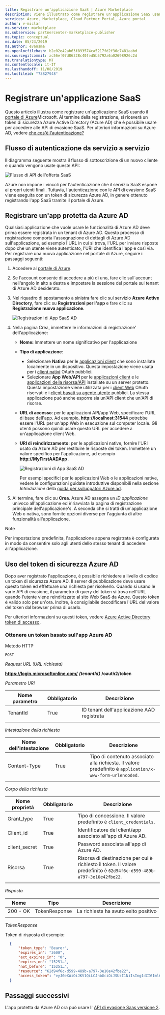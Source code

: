 ```yaml
---
title: Registrare un'applicazione SaaS | Azure Marketplace
description: Viene illustrato come registrare un'applicazione SaaS usando il portale di Azure.
services: Azure, Marketplace, Cloud Partner Portal, Azure portal
author: v-miclar
ms.service: marketplace
ms.subservice: partnercenter-marketplace-publisher
ms.topic: conceptual
ms.date: 05/23/2019
ms.author: evansma
ms.openlocfilehash: b2e02e42ab63f893574ca5217fd2f36c7481aabd
ms.sourcegitcommit: ac56ef07d86328c40fed5b5792a6a02698926c2d
ms.translationtype: MT
ms.contentlocale: it-IT
ms.lasthandoff: 11/08/2019
ms.locfileid: "73827948"
---
```

# <a name="register-a-saas-application"></a>Registrare un'applicazione SaaS

Questo articolo illustra come registrare un'applicazione SaaS usando il [portale di Azure](https://portal.azure.com/)Microsoft.  Al termine della registrazione, si riceverà un token di sicurezza Azure Active Directory (Azure AD) che è possibile usare per accedere alle API di evasione SaaS.  Per ulteriori informazioni su Azure AD, vedere [che cos'è l'autenticazione?](https://docs.microsoft.com/azure/active-directory/develop/authentication-scenarios)


## <a name="service-to-service-authentication-flow"></a>Flusso di autenticazione da servizio a servizio

Il diagramma seguente mostra il flusso di sottoscrizione di un nuovo cliente e quando vengono usate queste API:

![Flusso di API dell'offerta SaaS](./media/saas-offer-publish-api-flow-v1.png)

Azure non impone i vincoli per l'autenticazione che il servizio SaaS espone ai propri utenti finali. Tuttavia, l'autenticazione con le API di evasione SaaS viene eseguita con un token di sicurezza Azure AD, in genere ottenuto registrando l'app SaaS tramite il portale di Azure. 


## <a name="register-an-azure-ad-secured-app"></a>Registrare un'app protetta da Azure AD

Qualsiasi applicazione che vuole usare le funzionalità di Azure AD deve prima essere registrata in un tenant di Azure AD. Questo processo di registrazione comporta l'assegnazione di dettagli di Azure AD sull'applicazione, ad esempio l'URL in cui si trova, l'URL per inviare risposte dopo che un utente viene autenticato, l'URI che identifica l'app e così via.  Per registrare una nuova applicazione nel portale di Azure, seguire i passaggi seguenti:

1.  Accedere al [portale di Azure](https://portal.azure.com/).
2.  Se l'account consente di accedere a più di uno, fare clic sull'account nell'angolo in alto a destra e impostare la sessione del portale sul tenant di Azure AD desiderato.
3.  Nel riquadro di spostamento a sinistra fare clic sul servizio **Azure Active Directory**, fare clic su **Registrazioni per l'app** e fare clic su **Registrazione nuova applicazione**.

    ![Registrazioni di App SaaS AD](./media/saas-offer-app-registration-v1.png)

4.  Nella pagina Crea, immettere le informazioni di registrazione\' dell'applicazione:
    -   **Nome:** Immettere un nome significativo per l'applicazione
    -   **Tipo di applicazione**: 
        - Selezionare **Nativa** per le [applicazioni client](https://docs.microsoft.com/azure/active-directory/develop/active-directory-dev-glossary#client-application) che sono installate localmente in un dispositivo. Questa impostazione viene usata per i [client nativi](https://docs.microsoft.com/azure/active-directory/develop/active-directory-dev-glossary#native-client) OAuth pubblici.
        - Selezionare **App Web/API** per le [applicazioni client](https://docs.microsoft.com/azure/active-directory/develop/active-directory-dev-glossary#client-application) e le [applicazioni della risorsa/API](https://docs.microsoft.com/azure/active-directory/develop/active-directory-dev-glossary#resource-server) installate su un server protetto. Questa impostazione viene utilizzata per i [client Web](https://docs.microsoft.com/azure/active-directory/develop/active-directory-dev-glossary#web-client) OAuth riservati e i [client basati su agente utente](https://docs.microsoft.com/azure/active-directory/develop/active-directory-dev-glossary#user-agent-based-client) pubblici.
        La stessa applicazione può anche esporre sia un'API client che un'API di risorse.
    -   **URL di accesso**: per le applicazioni API/app Web, specificare l'URL di base dell'app. Ad esempio, **http://localhost:31544** potrebbe essere l'URL per un'app Web in esecuzione sul computer locale. Gli utenti possono quindi usare questo URL per accedere a un'applicazione client Web.
    -   **URI di reindirizzamento**: per le applicazioni native, fornire l'URI usato da Azure AD per restituire le risposte dei token. Immettere un valore specifico per l'applicazione, ad esempio **http://MyFirstAADApp** .

        ![Registrazioni di App SaaS AD](./media/saas-offer-app-registration-v1-2.png)

        Per esempi specifici per le applicazioni Web o le applicazioni native, vedere le configurazioni guidate introduttive disponibili nella sezione *Introduzione* della [guida per sviluppatori Azure ad](https://docs.microsoft.com/azure/active-directory/develop/active-directory-developers-guide).

5.  Al termine, fare clic su **Crea**. Azure AD assegna un *ID applicazione* univoco all'applicazione ed è\'riavviata la pagina di registrazione principale dell'applicazione\'s. A seconda che si tratti di un'applicazione Web o nativa, sono fornite opzioni diverse per l'aggiunta di altre funzionalità all'applicazione.

>[!Note]
>Per impostazione predefinita, l'applicazione appena registrata è configurata in modo da consentire solo agli utenti dello stesso tenant di accedere all'applicazione.


## <a name="using-the-azure-ad-security-token"></a>Uso del token di sicurezza Azure AD

Dopo aver registrato l'applicazione, è possibile richiedere a livello di codice un token di sicurezza Azure AD.  Il server di pubblicazione deve usare questo token ed effettuare una richiesta per risolverlo.  Quando si usano le varie API di evasione, il parametro di query del token si trova nell'URL quando l'utente viene reindirizzato al sito Web SaaS da Azure.  Questo token è valido solo per un'ora.  Inoltre, è consigliabile decodificare l'URL del valore del token dal browser prima di usarlo.

Per ulteriori informazioni su questi token, vedere [Azure Active Directory token di accesso](https://docs.microsoft.com/azure/active-directory/develop/access-tokens).


### <a name="get-a-token-based-on-the-azure-ad-app"></a>Ottenere un token basato sull'app Azure AD

Metodo HTTP

`POST`

*Request URL (URL richiesta)*

**https://login.microsoftonline.com/ *{tenantId}* /oauth2/token**

*Parametro URI*

|  **Nome parametro**  | **Obbligatorio**  | **Descrizione**                               |
|  ------------------  | ------------- | --------------------------------------------- |
| TenantId             | True          | ID tenant dell'applicazione AAD registrata   |
|  |  |  |


*Intestazione della richiesta*

|  **Nome dell'intestazione**  | **Obbligatorio** |  **Descrizione**                                   |
|  --------------   | ------------ |  ------------------------------------------------- |
|  Content-Type     | True         | Tipo di contenuto associato alla richiesta. Il valore predefinito è `application/x-www-form-urlencoded`.  |
|  |  |  |


*Corpo della richiesta*

| **Nome proprietà**   | **Obbligatorio** |  **Descrizione**                                                          |
| -----------------   | -----------  | ------------------------------------------------------------------------- |
|  Grant_type         | True         | Tipo di concessione. Il valore predefinito è `client_credentials`.                    |
|  Client_id          | True         |  Identificatore del client/app associato all'app di Azure AD.                  |
|  client_secret      | True         |  Password associata all'app di Azure AD.                               |
|  Risorsa           | True         |  Risorsa di destinazione per cui è richiesto il token. Il valore predefinito è `62d94f6c-d599-489b-a797-3e10e42fbe22`. |
|  |  |  |


*Risposta*

|  **Nome**  | **Tipo**       |  **Descrizione**    |
| ---------- | -------------  | ------------------- |
| 200 - OK    | TokenResponse  | La richiesta ha avuto esito positivo   |
|  |  |  |

*TokenResponse*

Token di risposta di esempio:

``` json
  {
      "token_type": "Bearer",
      "expires_in": "3600",
      "ext_expires_in": "0",
      "expires_on": "15251…",
      "not_before": "15251…",
      "resource": "62d94f6c-d599-489b-a797-3e10e42fbe22",
      "access_token": "eyJ0eXAiOiJKV1QiLCJhbGciOiJSUzI1NiIsIng1dCI6ImlCakwxUmNxemhpeTRmcHhJeGRacW9oTTJZayIsImtpZCI6ImlCakwxUmNxemhpeTRmcHhJeGRacW9oTTJZayJ9…"
  }               
```


## <a name="next-steps"></a>Passaggi successivi

L'app protetta da Azure AD ora può usare l' [API di evasione Saas versione 2](./pc-saas-fulfillment-api-v2.md).
